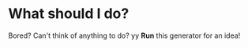 # What should I do?
Bored?
Can't think of anything to do? yy
**Run** this generator for an idea!

<html>

<script id="listOfTasks" data-search="text" src="file:///users/hopetsai/Downloads/whattodo.txt" >
var script_tag = document.getElementById('searcher')
var search_term = script_tag.getAttribute("data-search");
  
<button onclick="myTask(search_term)">let's go</button>

<script>
  
function myTask(file) {
var text = file.toString();
text = text.split("\n");
alert(text[0]);
}
</script>
    
</html>
  

